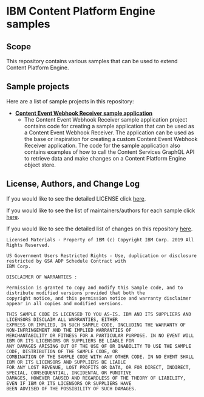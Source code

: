 # IBM Content Platform Engine samples

## Scope

This repository contains various samples that can be used to extend Content Platform Engine.

## Sample projects
Here are a list of sample projects in this repository:
  - [**Content Event Webhook Receiver sample application**](ContentEventWebhookReceiver)
    - The Content Event Webhook Receiver sample application project contains code for creating a sample application that can be used as a Content Event Webhook Receiver. The application can be used as the base or inspiration for creating a custom Content Event Webhook Receiver application. The code for the sample application also contains examples of how to call the Content Services GraphQL API to retrieve data and make changes on a Content Platform Engine object store.

## License, Authors, and Change Log

If you would like to see the detailed LICENSE click [here](LICENSE).

If you would like to see the list of maintainers/authors for each sample click [here](MAINTAINERS.md).

If you would like to see the detailed list of changes on this repository [here](CHANGELOG.md).

```text
Licensed Materials - Property of IBM (c) Copyright IBM Corp. 2019 All Rights Reserved.

US Government Users Restricted Rights - Use, duplication or disclosure restricted by GSA ADP Schedule Contract with
IBM Corp.

DISCLAIMER OF WARRANTIES :

Permission is granted to copy and modify this Sample code, and to distribute modified versions provided that both the
copyright notice, and this permission notice and warranty disclaimer appear in all copies and modified versions.

THIS SAMPLE CODE IS LICENSED TO YOU AS-IS. IBM AND ITS SUPPLIERS AND LICENSORS DISCLAIM ALL WARRANTIES, EITHER
EXPRESS OR IMPLIED, IN SUCH SAMPLE CODE, INCLUDING THE WARRANTY OF NON-INFRINGEMENT AND THE IMPLIED WARRANTIES OF
MERCHANTABILITY OR FITNESS FOR A PARTICULAR PURPOSE. IN NO EVENT WILL IBM OR ITS LICENSORS OR SUPPLIERS BE LIABLE FOR
ANY DAMAGES ARISING OUT OF THE USE OF OR INABILITY TO USE THE SAMPLE CODE, DISTRIBUTION OF THE SAMPLE CODE, OR
COMBINATION OF THE SAMPLE CODE WITH ANY OTHER CODE. IN NO EVENT SHALL IBM OR ITS LICENSORS AND SUPPLIERS BE LIABLE
FOR ANY LOST REVENUE, LOST PROFITS OR DATA, OR FOR DIRECT, INDIRECT, SPECIAL, CONSEQUENTIAL, INCIDENTAL OR PUNITIVE
DAMAGES, HOWEVER CAUSED AND REGARDLESS OF THE THEORY OF LIABILITY, EVEN IF IBM OR ITS LICENSORS OR SUPPLIERS HAVE
BEEN ADVISED OF THE POSSIBILITY OF SUCH DAMAGES.
```